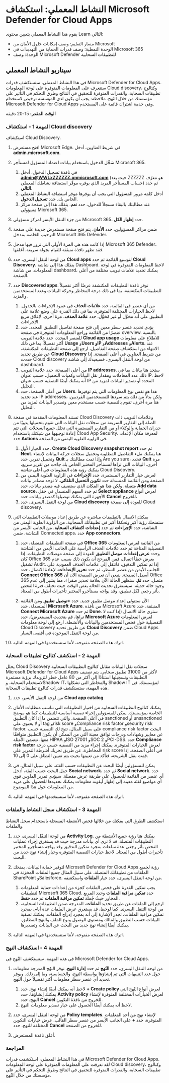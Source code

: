 <!---
---
النشاط المعملي: العنوان: "استكشاف Microsoft Defender for Cloud Apps" الوحدة النمطية: "مسار التعلم: وصف قدرات حلول الأمان من Microsoft؛ الوحدة النمطية 4: وصف قدرات الحماية من التهديدات لـ Microsoft 365؛ الوحدة النمطية 5: وصف Microsoft Defender للتطبيقات السحابية"
---
--->

# النشاط المعملي: استكشاف Microsoft Defender for Cloud Apps

يقوم هذا النشاط المعملي بتعيين محتوى Learn التالي:

- مسار التعليم: وصف إمكانات حلول الأمان من Microsoft
- الوحدة النمطية: وصف قدرات الحماية من التهديدات في Microsoft 365
- الوحدة: وصف Microsoft Defender للتطبيقات السحابية

## سيناريو النشاط المعملي

في هذا النشاط المعملي، ستستكشف قدرات Microsoft Defender for Cloud Apps.  ستتعرف على المعلومات المتوفرة على لوحة المعلومات Cloud discovery، وكتالوج تطبيقات السحابة، والقدرات المتوفرة للتحقيق في النتائج وطرق التحكم في التأثير على مؤسستك من خلال النُهج. ملاحظة:  يجب أن يكون لدى المؤسسة ترخيص لاستخدام Microsoft Defender for Cloud Apps وهي خدمة اشتراك قائمة على المستخدم.

**الوقت المقدر:** 15-20 دقيقة

### المهمة 1 - استكشاف Cloud discovery

استكشاف Cloud Discovery.

1. افتح مستعرض Microsoft Edge. في شريط العناوين، أدخل **admin.microsoft.com**.

1. سَجِّل الدخول باستخدام بيانات اعتماد المسؤول لمستأجر Microsoft 365.
    1. في نافذة تسجيل الدخول، أدخل **admin@WWLxZZZZZZ.onmicrosoft.com** (حيث يعد ZZZZZZ هو معرّف حساب المستأجر الفريد الذي يوفره موفّر استضافة نشاطك المعملي) ثم حدد **التالي**.
    1. أدخل كلمة مرور المسؤول التي يجب أن يوفرها موفر استضافة النشاط المعملي الخاص بك. حدد **تسجيل الدخول**.
    1. عند مطالبتك بالبقاء مسجلاً للدخول، حدد **نعم**. ينقلك هذا إلى صفحة مركز مسؤولي Microsoft 365.

1. من جزء التنقل الأيسر لمركز مسؤولي Microsoft 365، حدد **إظهار الكل**.

1. ضمن مراكز المسؤولين، حدد **الأمان**.  يتم فتح صفحة مستعرض جديدة على صفحة الترحيب الخاصة بمدخل Microsoft 365 Defender.  

1. إذا كانت هذه هي المرة الأولى التي تزور فيها مدخل Microsoft 365 Defender، فقد تظهر نافذة منبثقة للقيام بجولة سريعة.  أغلقها.

1. من لوحة التنقل اليسرى، حدد **Cloud apps** لتوسيع القائمة ثم حدد **Cloud Discovery**. ينقلك هذا إلى شاشة Dashboard.  لاحظ المعلومات المتوفرة في لوحة المعلومات. من شاشة dashboard، يمكنك تحديد علامات تبويب مختلفة من أعلى الصفحة.  

1. حدد **Discovered apps**. توفر نافذة التطبيقات المكتشفة عرضًا أكثر تفصيلاً للتطبيقات المكتشفة، بما في ذلك درجة المخاطر وحركة البيانات وعدد المستخدمين والمزيد.
    1. من أي عنصر في القائمة، حدد **علامات الحذف** في عمود الإجراءات بالجدول.  لاحظ الخيارات المختلفة المتوفرة، بما في ذلك القدرة على وضع علامة على التطبيق على أنه مخوَّل أو غير مُخوَّل.  حدد **علامة الحذف**، مرة أخرى، لإغلاق مربع الإجراءات.
    1. يؤدي تحديد عنصر سطر معين إلى فتح صفحة تفاصيل التطبيق المحدد.  حدد عنصرًا من القائمة وراجع المعلومات المتوفرة في صفحة overview.  بالنسبة للعنصر المحدد، حدد علامة التبويب **Cloud app usage** للاطلاع على معلومات أكثر تفصيلاً، بما في ذلك **Usage** و**Users وIP** و**Addresses** و**Alerts**. عند الانتهاء من استكشاف صفحة التفاصيل، ارجع إلى صفحة التطبيقات المكتشفة، عن طريق تحديد **Cloud Discovery** من شريط العناوين في أعلى الصفحة.  إذا حددت Cloud discovery من لوحة التنقل اليسرى، فسيعيدك إلى شاشة dashboard.
    1. من أعلى الصفحة، حدد علامة التبويب **IP addresses**. ستجد هنا بيانات بما في ذلك عدد المعاملات ومقدار نقل البيانات وكميات التحميل، حسب عنوان IP.  لاحظ أنه يمكنك أيضًا التصفية حسب عنوان IP المحدد أو تصدير البيانات لمزيد من التحليل.
    1. من أعلى الصفحة، حدد **Users**.  هذا هو نفس نوع المعلومات التي يتم توفيرها عند تحديد IP addresses، ولكن بدلاً من ذلك يتم سردها للمستخدمين الفرديين.  هنا مرة أخرى، تقوم بالتصفية حسب مستخدم معين وتصدير البيانات لمزيد من التحليل.

1. تستند المعلومات المقدمة في صفحة Cloud Discovery وعلامات التبويب ذات الصلة إلى التقارير السريعة من سجلات نقل البيانات التي تقوم بتحميلها يدويًا من جدران الحماية والوكلاء أو من التقارير المستمرة التي تحلل جميع السجلات التي تتم إعادة توجيهها من شبكتك باستخدام Cloud App Security.  لمعرفة مكان الإعداد، حدد **Actions** في الزاوية العلوية اليمنى من الصفحة.
    1. حدد الخيار الأول، **Create Cloud Discovery snapshot report** ثم حدد **Next**. هنا يمكنك ملء التفاصيل المطلوبة وتحميل سجلات حركة البيانات لإنشاء وتحميل تقرير.  حدد **Quit** وإذا تمت مطالبتك بـ Are you sure، فحدد **Quit** مرة أخرى.  البيانات التي تراها لمستأجر المختبر الخاص بك جاءت من تقرير سريع، يمكنك رؤية هذه المعلومات في أعلى شاشة Cloud Discovery.
    1. لعرض خيار التقارير المستمرة، حدد **الإجراءات** في الزاوية العلوية اليمنى من الصفحة ومن القائمة المنسدلة حدد **تكوين التحميل التلقائي**.  لا توجد مصادر بيانات متصلة، ولكن هذا هو المكان الذي ستضيف فيه مصدر بيانات. حدد **Add data source**، ثم حدد السهم المنسدل في حقل **Select appliance** لعرض أنواع الأجهزة التي يمكنك توصيلها كمصدر بيانات.  حدد **Cancel** للخروج،
    1. من لوحة التنقل اليسرى، حدد **Cloud discovery** للعودة إلى صفحة Cloud discovery.

1. يمكنك الاتصال بالتطبيقات مباشرة عن طريق إعداد موصلات التطبيقات التي ستمنحك رؤية أكبر وتحكمًا أكبر في تطبيقاتك السحابية. من الزاوية العلوية اليمنى من الشاشة، حدد **الإجراءات** ثم حدد **إعدادات اكتشاف السحابة**.  من الجانب الأيسر من الشاشة، ضمن Connected apps، حدد **App connectors**.  

    1. في صفحة التطبيقات المتصلة، حدد **Office 365** من القائمة لعرض المعلومات التفصيلية المتاحة ثم حدد علامات الحذف الرأسية على الجانب الأيمن من الشاشة وحدد **عرض إعدادات موصل التطبيق** للعودة إلى صفحة موصلات التطبيقات. إذا كان Office 365 يعرض خطأ اتصال، فمن المرجح أن يكون ذلك بسبب عدم تشغيل Audit.  إذا تم تمكين التدقيق، فانتقل إلى علامات الحذف العمودية على الجانب الأيمن من عنصر السطر، ثم حدد **تحرير الإعدادات**.  لإعادة الاتصال، حدد **Connect Office 365** أسفل الصفحة. ينبغي أن تعرض الصفحة الآن أن Office 365 متصل. حدد **تمّ**.  ستظهر الحالة الآن بعلامة تحذير صفراء، مما يشير إلى عدم وجود حالة حديثة.  سيستغرق تحديث الحالة بعض الوقت حيث تختلف فترة الفحص بأثر رجعي لكل تطبيق، وقد يواجه مستأجرو المختبر تأخيرات أطول من المعتاد.

    1. الآن ستتولى إعداد موصل تطبيق جديد. حدد **+توصيل تطبيق** ومن القائمة المنسدلة، حدد **Microsoft Azure**.  من نافذة Microsoft Azure المنبثقة، حدد **Connect Microsoft Azure** ثم حدد **Done**.  سترى حالة الاتصال (إذا كنت لا تراها، قم بتحديث المستعرض). حدد **Microsoft Azure** لعرض المعلومات التفصيلية حول فحص المستخدمين والبيانات والأنشطة.  ارجع إلى لوحة معلومات Cloud Discovery عن طريق تحديد **Cloud Discovery** ضمن Cloud Apps من لوحة التنقل الموجودة في أقصى اليسار.

1. اترك هذه الصفحة مفتوحة، لأننا ستستخدمها في المهمة التالية.

### المهمة 2 - استكشف كتالوج تطبيقات السحابة

يحلل Cloud Discovery سجلات نقل البيانات مقابل كتالوج التطبيقات السحابية Microsoft Defender for Cloud Apps لأكثر من 31000 تطبيق سحابي. يتم تصنيف التطبيقات وتسجيلها استنادًا إلى أكثر من 80 عامل خطر لتزويدك برؤية مستمرة لاستخدام السحابة، وShadow IT، والمخاطر التي تشكلها Shadow IT لمؤسستك.  في هذه المهمة، ستستكشف قدرات كتالوج تطبيقات السحابة.

1. من لوحة التنقل الأيسر، حدد **Cloud app catalog**.

1. يمكنك كتالوج التطبيقات السحابية من اختيار التطبيقات التي تناسب متطلبات الأمان الخاصة بمؤسستك. يمكن للمسؤولين إجراء تصفية أساسية للتطبيقات كما هو موضح في أعلى الصفحة، والتي تتضمن ما إذا كان التطبيق sanctioned أو unsanctioned أو لا يحتوي على tag وrisk score وCompliance risk factor وsecurity risk factor.  على سبيل المثال، تتيح لك التصفية حسب compliance risk factor البحث عن معايير وشهادات ودرجات توافق معينة التي من الممكن أن يكون التطبيق متوافقًا معها. تتضمن الأمثلة HIPAA وISO 27001 وSOC 2 وPCI-DSS. حدد **Compliance risk factor** لعرض الخيارات المتوفرة.  يمكنك إجراء مزيد من التصفية حسب درجة المخاطرة، عن طريق تحريك أشرطة التمرير على risk score في أعلى الصفحة. إذا قمت بنقل الشريحة، فتأكد من تعيينها بحيث يتم تعيين النطاق على 0 إلى 10.

1. يمكن للمسؤولين أيضًا البحث عن التطبيقات حسب الفئة.  على سبيل المثال، في حقل البحث حسب الفئة، أدخل **Social network**، ثم حدد **Social network**.  حدد أي عنصر من القائمة للحصول على طريقة عرض مفصلة.  سيؤدي تمرير الماوس فوق أي مواضيع لفئة معينة إلى إظهار أيقونة معلومات يمكنك تحديدها للحصول على مزيد من المعلومات حول هذا الموضوع.

1. اترك هذه الصفحة مفتوحة، لأننا ستستخدمها في المهمة التالية.

### المهمة 3 - استكشاف سجل النشاط والملفات

استكشف الطرق التي يمكنك من خلالها فحص الأنشطة المسجلة باستخدام سجل النشاط والملفات.

1. من لوحة التنقّل اليسرى، حدد **Activity Log**. يمكنك هنا رؤية جميع الأنشطة من التطبيقات المتصلة. قد لا ترى أي بيانات مدرجة حيث قد يستغرق إجراء عمليات الفحص بأثر رجعي عدة ساعات بمجرد تمكين التدقيق وقد يواجه مستأجرو المختبر تأخيرات أطول من المعتاد. لاحظ خيارات التصفية المتوفرة وخيار إنشاء نهج جديد من البحث.

1. لتوفير حماية البيانات، يمنحك Microsoft Defender for Cloud Apps رؤية لجميع الملفات من تطبيقاتك المتصلة، على سبيل المثال جميع الملفات المخزنة في SharePoint وSalesforce. من لوحة التنقل اليسرى، حدد خيار **الملفات** واستكشفه.
    1. يجب تمكين القدرة على فحص الملفات كجزء من إعدادات حماية المعلومات لتطبيقات Microsoft 365 Cloud.  حدد **تمكين مراقبة الملفات** وحدد المربع المجاور حيثُ جُملة **تمكين مراقبة الملفات** ثم حدد **حفظ**.  
    1. ارجع إلى الملفات عن طريق تحديد **الملفات**، المدرجة ضمن التطبيقات السحابية، من لوحة التنقل اليسرى. كما لوحظ، قد يستغرق عرض الملفات عدة أيام، بمجرد تمكين مراقبة الملفات، تجدر الإشارة إلى أنه بمجرد إدراج الملفات، يمكنك تصفية البيانات حسب التطبيق والمالك ومستوى الوصول ونوع الملف والنهج المطابق. يمكنك أيضًا إنشاء نهج جديد من البحث عن البيانات وتصديرها.

1. اترك هذه الصفحة مفتوحة، لأننا ستستخدمها في المهمة التالية.

### المهمة 4 - استكشاف النهج

في هذه المهمة، ستستكشف النُهج في Microsoft Defender for Cloud Apps.

1. من لوحة التنقل اليسرى، حدد **النُهج** ثم حدد **إدارة النهج**.  توفر النهُج المدرجة معلومات حول عدد التنبيهات التي تم إنشاؤها بواسطة النهج، والحساسية، وما إلى ذلك. ويوفر تحديد أي عنصر سطر معلومات أكثر تفصيلاً حول النهج.
    1. لاحظ أنه يمكنك أيضًا إنشاء نهج. حدد **+ Create policy** لعرض أنواع النُهج التي يمكنك إنشاؤها.  حدد **Activity policy** لعرض الخيارات المختلفة المتوفرة لإنشاء النهج.  حدد **Cancel** للخروج من نافذة التكوين.
    1. لاحظ أنه يمكنك أيضًا الحصول على خيار تصدير معلومات النهج.

1. من لوحة التنقل اليسرى، حدد **Policy templates**. لإنشاء نهج من أحد المعلمات المتوفرة، حدد **+** على الجانب الأيسر من عنصر سطر القالب.  عرض خيارات التكوين المختلفة للنهج.  حدد **Cancel** للخروج من الصفحة.

1. أغلق نافذة المستعرض.

### المراجعة

في هذا النشاط المعملي، استكشفت قدرات Microsoft Defender for Cloud Apps.  لقد تعرفت على المعلومات المتوفرة على لوحة المعلومات Cloud discovery، وكتالوج تطبيقات السحابة، والقدرات المتوفرة للتحقيق في النتائج وطرق التحكم في التأثير على مؤسستك من خلال النُهج.
